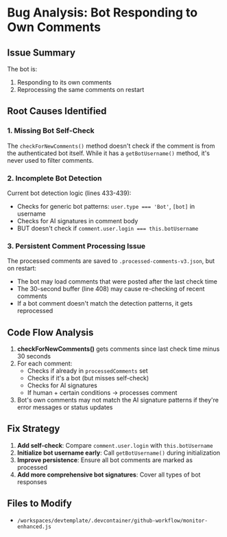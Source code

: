 # Bug Analysis: Bot Responding to Own Comments

## Issue Summary
The bot is:
1. Responding to its own comments
2. Reprocessing the same comments on restart

## Root Causes Identified

### 1. Missing Bot Self-Check
The `checkForNewComments()` method doesn't check if the comment is from the authenticated bot itself. While it has a `getBotUsername()` method, it's never used to filter comments.

### 2. Incomplete Bot Detection
Current bot detection logic (lines 433-439):
- Checks for generic bot patterns: `user.type === 'Bot'`, `[bot]` in username
- Checks for AI signatures in comment body
- BUT doesn't check if `comment.user.login === this.botUsername`

### 3. Persistent Comment Processing Issue
The processed comments are saved to `.processed-comments-v3.json`, but on restart:
- The bot may load comments that were posted after the last check time
- The 30-second buffer (line 408) may cause re-checking of recent comments
- If a bot comment doesn't match the detection patterns, it gets reprocessed

## Code Flow Analysis

1. **checkForNewComments()** gets comments since last check time minus 30 seconds
2. For each comment:
   - Checks if already in `processedComments` set
   - Checks if it's a bot (but misses self-check)
   - Checks for AI signatures
   - If human + certain conditions → processes comment
3. Bot's own comments may not match the AI signature patterns if they're error messages or status updates

## Fix Strategy

1. **Add self-check**: Compare `comment.user.login` with `this.botUsername`
2. **Initialize bot username early**: Call `getBotUsername()` during initialization
3. **Improve persistence**: Ensure all bot comments are marked as processed
4. **Add more comprehensive bot signatures**: Cover all types of bot responses

## Files to Modify
- `/workspaces/devtemplate/.devcontainer/github-workflow/monitor-enhanced.js`